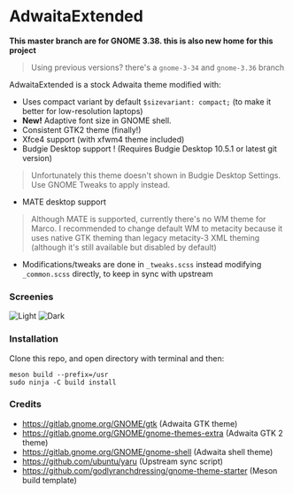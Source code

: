 AdwaitaExtended
=====
**This master branch are for GNOME 3.38. this is also new home for this project**
> Using previous versions? there's a `gnome-3-34` and `gnome-3.36` branch

AdwaitaExtended is a stock Adwaita theme modified with:

- Uses compact variant by default `$sizevariant: compact;` (to make it better for low-resolution laptops)
- **New!** Adaptive font size in GNOME shell.
- Consistent GTK2 theme (finally!)
- Xfce4 support (with xfwm4 theme included)
- Budgie Desktop support ! (Requires Budgie Desktop 10.5.1 or latest git version)
> Unfortunately this theme doesn't shown in Budgie Desktop Settings. Use GNOME Tweaks to apply instead.
- MATE desktop support
> Although MATE is supported, currently there's no WM theme for Marco. I recommended to change default WM to metacity because it uses native GTK theming than legacy metacity-3 XML theming (although it's still available but disabled by default)
- Modifications/tweaks are done in `_tweaks.scss` instead modifying `_common.scss` directly, to keep in sync with upstream

### Screenies
![Light](/data/ss-light.png)
![Dark](/data/ss-dark.png)

### Installation
Clone this repo, and open directory with terminal and then:
```
meson build --prefix=/usr
sudo ninja -C build install
```
### Credits
- https://gitlab.gnome.org/GNOME/gtk (Adwaita GTK theme)
- https://gitlab.gnome.org/GNOME/gnome-themes-extra (Adwaita GTK 2 theme)
- https://gitlab.gnome.org/GNOME/gnome-shell (Adwaita shell theme)
- https://github.com/ubuntu/yaru (Upstream sync script)
- https://github.com/godlyranchdressing/gnome-theme-starter (Meson build template)
